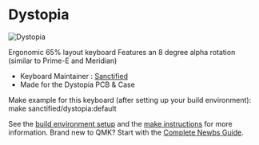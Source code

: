 # Dystopia

![Dystopia](https://imgur.com/cwZ8bVV.jpg)

Ergonomic 65% layout keyboard 
Features an 8 degree alpha rotation (similar to Prime-E and Meridian)

* Keyboard Maintainer : [Sanctified](https://github.com/Sanctified-git)
* Made for the Dystopia PCB & Case

Make example for this keyboard (after setting up your build environment):
   make sanctified/dystopia:default

See the [build environment setup](https://docs.qmk.fm/#/getting_started_build_tools) and the [make instructions](https://docs.qmk.fm/#/getting_started_make_guide) for more information. Brand new to QMK? Start with the [Complete Newbs Guide](https://docs.qmk.fm/#/newbs).